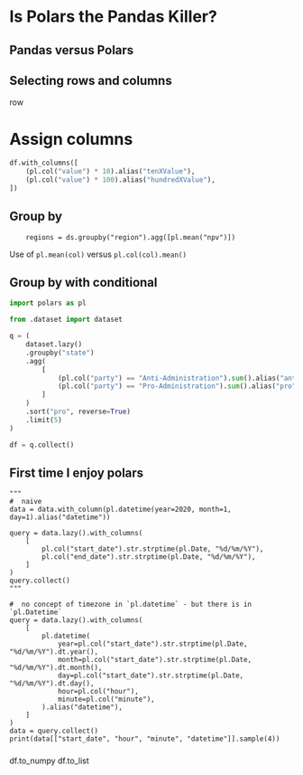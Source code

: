#  Is Polars the Pandas Killer?

## Pandas versus Polars

## Selecting rows and columns

row


# Assign columns

```python
df.with_columns([
    (pl.col("value") * 10).alias("tenXValue"),
    (pl.col("value") * 100).alias("hundredXValue"),
])
```

## Group by


```
    regions = ds.groupby("region").agg([pl.mean("npv")])
```

Use of `pl.mean(col)` versus `pl.col(col).mean()`


## Group by with conditional

```python
import polars as pl

from .dataset import dataset

q = (
    dataset.lazy()
    .groupby("state")
    .agg(
        [
            (pl.col("party") == "Anti-Administration").sum().alias("anti"),
            (pl.col("party") == "Pro-Administration").sum().alias("pro"),
        ]
    )
    .sort("pro", reverse=True)
    .limit(5)
)

df = q.collect()
```


## First time I enjoy polars

    """
    #  naive
    data = data.with_column(pl.datetime(year=2020, month=1, day=1).alias("datetime"))

    query = data.lazy().with_columns(
        [
            pl.col("start_date").str.strptime(pl.Date, "%d/%m/%Y"),
            pl.col("end_date").str.strptime(pl.Date, "%d/%m/%Y"),
        ]
    )
    query.collect()
    """

    #  no concept of timezone in `pl.datetime` - but there is in `pl.Datetime`
    query = data.lazy().with_columns(
        [
            pl.datetime(
                year=pl.col("start_date").str.strptime(pl.Date, "%d/%m/%Y").dt.year(),
                month=pl.col("start_date").str.strptime(pl.Date, "%d/%m/%Y").dt.month(),
                day=pl.col("start_date").str.strptime(pl.Date, "%d/%m/%Y").dt.day(),
                hour=pl.col("hour"),
                minute=pl.col("minute"),
            ).alias("datetime"),
        ]
    )
    data = query.collect()
    print(data[["start_date", "hour", "minute", "datetime"]].sample(4))

###

df.to_numpy
df.to_list
